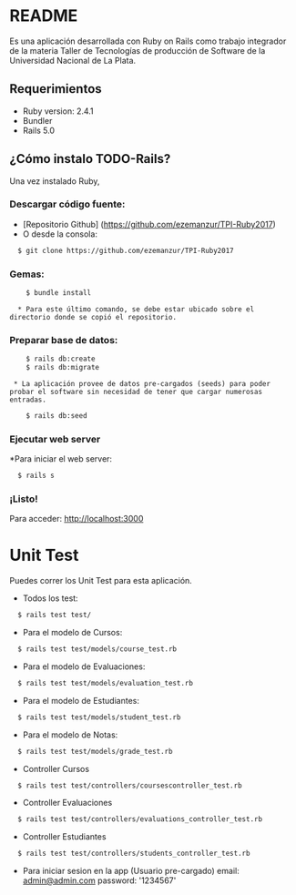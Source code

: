 # README

 Es una aplicación desarrollada con Ruby on Rails  como trabajo integrador de la materia Taller de Tecnologías de producción de Software de la Universidad Nacional de La Plata.
 
## Requerimientos

* Ruby version:  2.4.1
* Bundler 
* Rails 5.0 
## ¿Cómo instalo TODO-Rails?
Una vez instalado Ruby,
### Descargar código fuente:
* [Repositorio Github] (https://github.com/ezemanzur/TPI-Ruby2017)
* O desde la consola:

```bash
  $ git clone https://github.com/ezemanzur/TPI-Ruby2017
  ```

### Gemas:
```bash
	$ bundle install
```
	  * Para este último comando, se debe estar ubicado sobre el directorio donde se copió el repositorio.

### Preparar base de datos:
```bash
	$ rails db:create
	$ rails db:migrate
```
	 * La aplicación provee de datos pre-cargados (seeds) para poder probar el software sin necesidad de tener que cargar numerosas entradas.
```bash
	$ rails db:seed
```
### Ejecutar web server
*Para iniciar el web server:
```bash
  $ rails s
```

### ¡Listo!
Para acceder:
[http://localhost:3000](http://localhost:3000)

# Unit Test
Puedes correr los Unit Test para esta aplicación.
* Todos los test:
```bash
  $ rails test test/
 ```
* Para el modelo de Cursos:
```bash
  $ rails test test/models/course_test.rb
 ```
* Para el modelo de Evaluaciones:
```bash
  $ rails test test/models/evaluation_test.rb
 ```
* Para el modelo de Estudiantes:
```bash
  $ rails test test/models/student_test.rb
 ```
* Para el modelo de Notas:
```bash
  $ rails test test/models/grade_test.rb
 ```
* Controller Cursos
```bash
  $ rails test test/controllers/coursescontroller_test.rb
 ```
* Controller Evaluaciones
```bash
  $ rails test test/controllers/evaluations_controller_test.rb
 ```
* Controller Estudiantes	
```bash
  $ rails test test/controllers/students_controller_test.rb
 ```
* Para iniciar sesion en la app (Usuario pre-cargado)
	email: admin@admin.com password: '1234567'
